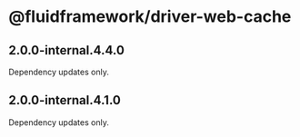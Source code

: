 # @fluidframework/driver-web-cache

## 2.0.0-internal.4.4.0

Dependency updates only.

## 2.0.0-internal.4.1.0

Dependency updates only.
